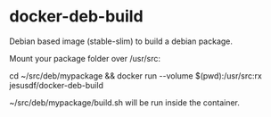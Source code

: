 # docker-deb-build
Debian based image (stable-slim) to build a debian package.

Mount your package folder over /usr/src:

  cd ~/src/deb/mypackage && 
  docker run --volume $(pwd):/usr/src:rx jesusdf/docker-deb-build

~/src/deb/mypackage/build.sh will be run inside the container.